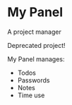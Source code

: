 # My Panel

A project manager

Deprecated project!

My Panel manages:
 - Todos
 - Passwords
 - Notes
 - Time use